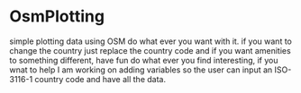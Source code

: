 # OsmPlotting
simple plotting data using OSM do what ever you want with it.
if you want to change the country just replace the country code and if you want amenities to something different, have fun do what ever you find interesting, if you wnat to help I am working on adding variables so the user can input an ISO-3116-1 country code and have all the data.
